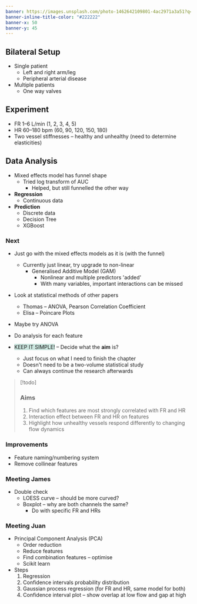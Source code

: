 ```yaml
---
banner: https://images.unsplash.com/photo-1462642109801-4ac2971a3a51?q=80&w=1673&auto=format&fit=crop&ixlib=rb-4.0.3&ixid=M3wxMjA3fDB8MHxwaG90by1wYWdlfHx8fGVufDB8fHx8fA%3D%3D
banner-inline-title-color: "#222222"
banner-x: 50
banner-y: 45
---
```


## Bilateral Setup
- Single patient
	- Left and right arm/leg
	- Peripheral arterial disease
- Multiple patients
	- One way valves
## Experiment
- FR 1–6 L/min (1, 2, 3, 4, 5)
- HR 60–180 bpm (60, 90, 120, 150, 180)
- Two vessel stiffnesses – healthy and unhealthy (need to determine elasticities)
## Data Analysis
- Mixed effects model has funnel shape
	- Tried log transform of AUC 
		- Helped, but still funnelled the other way
- **Regression**
	- Continuous data
- **Prediction**
	- Discrete data
	- Decision Tree
	- XGBoost
### Next
- Just go with the mixed effects models as it is (with the funnel)
	- Currently just linear, try upgrade to non-linear
		- Generalised Additive Model (GAM)
			- Nonlinear and multiple predictors 'added'
			- With many variables, important interactions can be missed
- Look at statistical methods of other papers
	- Thomas – ANOVA, Pearson Correlation Coefficient
	- Elisa – Poincare Plots
- Maybe try ANOVA
- Do analysis for each feature

- <span style="background:rgba(3, 135, 102, 0.2)">KEEP IT SIMPLE!</span> – Decide what the **aim** is?
	- Just focus on what I need to finish the chapter
	- Doesn't need to be a two-volume statistical study
	- Can always continue the research afterwards

> [!todo]
> ### Aims
> 1. Find which features are most strongly correlated with FR and HR
> 2. Interaction effect between FR and HR on features
> 3. Highlight how unhealthy vessels respond differently to changing flow dynamics

### Improvements
- Feature naming/numbering system
- Remove collinear features
### Meeting James
- Double check
	- LOESS curve – should be more curved?
	- Boxplot – why are both channels the same?
		- Do with specific FR and HRs
### Meeting Juan
- Principal Component Analysis (PCA)
	- Order reduction
	- Reduce features
	- Find combination features – optimise
	- Scikit learn
- Steps
	1. Regression
	2. Confidence intervals probability distribution
	3. Gaussian process regression (for FR and HR, same model for both)
	4. Confidence interval plot – show overlap at low flow and gap at high